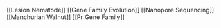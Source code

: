 [[Lesion Nematode]]
[[Gene Family Evolution]]
[[Nanopore Sequencing]]
[[Manchurian Walnut]]
[[Pr Gene Family]]
